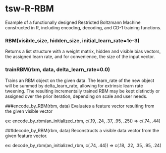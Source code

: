 # tsw-R-RBM
Example of a functionally designed Restricted Boltzmann Machine constructed in R, including encoding, decoding, and CD-1 training functions.

### RBM(visible_size, hidden_size, initial_learn_rate=1e-3)
Returns a list structure with a weight matrix, hidden and visible bias vectors, the assigned learn rate, and for convenience, the size of the input vector.


### trainRBM(rbm, data, delta_learn_rate=0.0)
Trains an RBM object on the given data.
The learn_rate of the new object will be summed by delta_learn_rate, allowing for extrinsic learn rate tweening.
The resulting incrementally trained RBM may be kept distinctly or assigned over the prior iteration, depending on scale and user needs.


###encode_by_RBM(rbm, data)
Evaluates a feature vector resulting from the given visible vector

ex: encode_by_rbm(an_initialized_rbm, c(.19, .24, .37, .95, .25)) => c(.74, .44)


###decode_by_RBM(rbm, data)
Reconstructs a visible data vector from the given feature vector.

ex: decode_by_rbm(an_initialized_rbm, c(.74, .44)) => c(.18, .22, .35, .95, .24)
